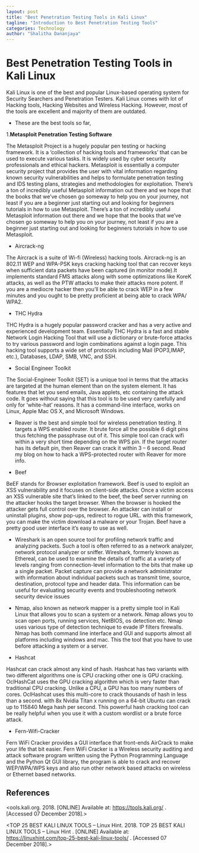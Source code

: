 ```yaml
---
layout: post
title: "Best Penetration Testing Tools in Kali Linux"
tagline: "Introduction to Best Penetration Testing Tools"
categories: Technology
author: "Shalitha Dananjaya"
---
```


# Best Penetration Testing Tools in Kali Linux

Kali Linux is one of the best and popular Linux-based operating system for Security Searchers
and Penetration Testers. Kali Linux comes with lot of Hacking tools, Hacking Websites and
Wireless Hacking. However, most of the tools are excellent and majority of them are outdated.

- These are the best tools so far,

1.**Metasploit Penetration Testing Software**

The Metasploit Project is a hugely popular pen testing or hacking framework. It is a ‘collection of hacking tools and frameworks’ that can be used to execute various tasks. It is widely used by
cyber security professionals and ethical hackers. Metasploit is essentially a computer security project that provides the user with vital information regarding known security vulnerabilities and
helps to formulate penetration testing and IDS testing plans, strategies and methodologies for
exploitation. There’s a ton of incredibly useful Metasploit information out there and we hope that the books that we’ve chosen go someway to help you on your journey, not least if you are a
beginner just starting out and looking for beginners tutorials in how to use Metasploit.
There’s a ton of incredibly useful Metasploit information out there and we hope that the books
that we’ve chosen go someway to help you on your journey, not least if you are a beginner just starting out and looking for beginners tutorials in how to use Metasploit.

- Aircrack-ng


The Aircrack is a suite of Wi-fi (Wireless) hacking tools. Aircrack-ng is an 802.11 WEP and
WPA-PSK keys cracking hacking tool that can recover keys when sufficient data packets have
been captured (in monitor mode).It implements standard FMS attacks along with some
optimizations like KoreK attacks, as well as the PTW attacks to make their attacks more potent. If you are a mediocre hacker then you’ll be able to crack WEP in a few minutes and you ought
to be pretty proficient at being able to crack WPA/ WPA2.


- THC Hydra

THC Hydra is a hugely popular password cracker and has a very active and experienced
development team. Essentially THC Hydra is a fast and stable Network Login Hacking Tool that
will use a dictionary or brute-force attacks to try various password and login combinations
against a login page. This hacking tool supports a wide set of protocols including Mail (POP3,IMAP, etc.), Databases, LDAP, SMB, VNC, and SSH.

- Social Engineer Toolkit

The Social-Engineer Toolkit (SET) is a unique tool in terms that the attacks are targeted at the human element than on the system element. It has features that let you send emails, Java
applets, etc containing the attack code. It goes without saying that this tool is to be used very carefully and only for ‘white-hat’ reasons. It has a command-line interface, works on Linux, Apple Mac OS X, and Microsoft Windows.

- Reaver is the best and simple tool for wireless penetration testing. It targets a WPS enabled router. It brute force all the possible 6 digit pins thus fetching the passphrase out of it. This simple tool can crack wifi within a very short time depending on the WPS pin. If the target router has its default pin, then Reaver can crack it within 3 – 6 second. Read my blog on how to hack a WPS-protected router with Reaver for more info.

- Beef

BeEF stands for Browser exploitation framework. Beef is used to exploit an XSS vulnerability
and it focuses on client-side attacks. Once a victim access an XSS vulnerable site that’s linked to the beef, the beef server running on the attacker hooks the target browser. When the browser is hooked the attacker gets full control over the browser. An attacker can install or uninstall plugins, show pop-ups, redirect to rogue URL. with this framework, you can make the victim download a malware or your Trojan. Beef have a pretty good user interface it’s easy to use as
well.

- Wireshark is an open source tool for profiling network traffic and analyzing packets. Such a tool is often referred to as a network analyzer, network protocol analyzer or sniffer. Wireshark,
formerly known as Ethereal, can be used to examine the details of traffic at a variety of levels ranging from connection-level information to the bits that make up a single packet. Packet capture can provide a network administrator with information about individual packets such as transmit time, source, destination, protocol type and header data. This information can be useful
for evaluating security events and troubleshooting network security device issues

- Nmap, also known as network mapper is a pretty simple tool in Kali Linux that allows you to scan a system or a network. Nmap allows you to scan open ports, running services, NetBIOS, os detection etc. Nmap uses various type of detection technique to evade IP filters firewalls. Nmap has both command line interface and GUI and supports almost all platforms including windows and mac. This the tool that you have to use before attacking a system or a server.

- Hashcat

Hashcat can crack almost any kind of hash. Hashcat has two variants with two different
algorithms one is CPU cracking other one is GPU cracking. OclHashCat uses the GPU cracking
algorithm which is very faster than traditional CPU cracking. Unlike a CPU, a GPU has too many
numbers of cores. OclHashcat uses this multi-core to crack thousands of hash in less than a second. with 8x Nvidia Titan x running on a 64-bit Ubuntu can crack up to 115840 Mega hash per second. This powerful hash cracking tool can be really helpful when you use it with a custom wordlist or a brute force attack.

- Fern-Wifi-Cracker

Fern WiFi Cracker provides a GUI interface that front-ends AirCrack to make your life that bit
easier. Fern WiFi Cracker is a Wireless security auditing and attack software program written using the Python Programming Language and the Python Qt GUI library, the program is able to crack and recover WEP/WPA/WPS keys and also run other network based attacks on wireless
or Ethernet based networks.

## References

<ools.kali.org. 2018. [ONLINE] Available at: https://tools.kali.org/ . [Accessed 07 December
2018].>

<TOP 25 BEST KALI LINUX TOOLS – Linux Hint. 2018. TOP 25 BEST KALI LINUX TOOLS –
Linux Hint . [ONLINE] Available at: https://linuxhint.com/top-25-best-kali-linux-tools/ . [Accessed
07 December 2018].>
